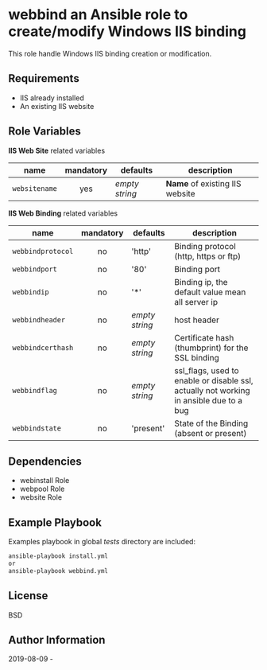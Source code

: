 **webbind** an Ansible role to create/modify Windows IIS binding
=========

This role handle Windows IIS binding creation or modification.

Requirements
------------

  - IIS already installed
  - An existing IIS website


Role Variables
--------------

**IIS Web Site** related variables

| name | mandatory | defaults | description |
|------|:---------:|----------|-------------|
| ```websitename``` | yes | *empty string* | **Name** of existing IIS website |

**IIS Web Binding** related variables

| name | mandatory | defaults | description |
|------|:---------:|----------|-------------|
| ```webbindprotocol``` | no | 'http' | Binding protocol (http, https or ftp) |
| ```webbindport``` | no | '80' | Binding port |
| ```webbindip``` | no | '*' | Binding ip, the default value mean all server ip |
| ```webbindheader``` | no | *empty string* | host header |
| ```webbindcerthash``` | no | *empty string* | Certificate hash (thumbprint) for the SSL binding |
| ```webbindflag``` | no | *empty string* | ssl_flags, used to enable or disable ssl, actually not working in ansible due to a bug |
| ```webbindstate``` | no | 'present' | State of the Binding (absent or present) |


Dependencies
------------

  - webinstall Role
  - webpool Role
  - website Role

Example Playbook
----------------

Examples playbook in global *tests* directory are included: 

```bash
ansible-playbook install.yml
or
ansible-playbook webbind.yml
```


License
-------

BSD

Author Information
------------------

2019-08-09 - 
